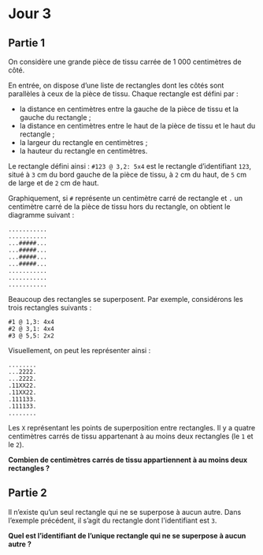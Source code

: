 ﻿# Jour 3

## Partie 1

On considère une grande pièce de tissu carrée de 1&nbsp;000 centimètres de côté.

En entrée, on dispose d’une liste de rectangles dont les côtés sont parallèles à ceux de la pièce de tissu.
Chaque rectangle est défini par :
 - la distance en centimètres entre la gauche de la pièce de tissu et la gauche du rectangle ;
 - la distance en centimètres entre le haut de la pièce de tissu et le haut du rectangle ;
 - la largeur du rectangle en centimètres ;
 - la hauteur du rectangle en centimètres.

Le rectangle défini ainsi : `#123 @ 3,2: 5x4` est le rectangle d’identifiant `123`, situé à `3` cm du bord gauche de la pièce de tissu, à `2` cm du haut, de `5` cm de large et de `2` cm de haut.

Graphiquement, si `#` représente un centimètre carré de rectangle et `.` un centimètre carré de la pièce de tissu hors du rectangle, on obtient le diagramme suivant :

```
...........
...........
...#####...
...#####...
...#####...
...#####...
...........
...........
...........
```

Beaucoup des rectangles se superposent. Par exemple, considérons les trois rectangles suivants :

```
#1 @ 1,3: 4x4
#2 @ 3,1: 4x4
#3 @ 5,5: 2x2
```

Visuellement, on peut les représenter ainsi :
```
........
...2222.
...2222.
.11XX22.
.11XX22.
.111133.
.111133.
........
```

Les `X` représentant les points de superposition entre rectangles. Il y a quatre centimètres carrés de tissu appartenant à au moins deux rectangles (le `1` et le `2`).

__Combien de centimètres carrés de tissu appartiennent à au moins deux rectangles ?__

## Partie 2

Il n’existe qu’un seul rectangle qui ne se superpose à aucun autre. Dans l’exemple précédent, il s’agit du rectangle dont l'identifiant est `3`.

__Quel est l’identifiant de l’unique rectangle qui ne se superpose à aucun autre ?__

